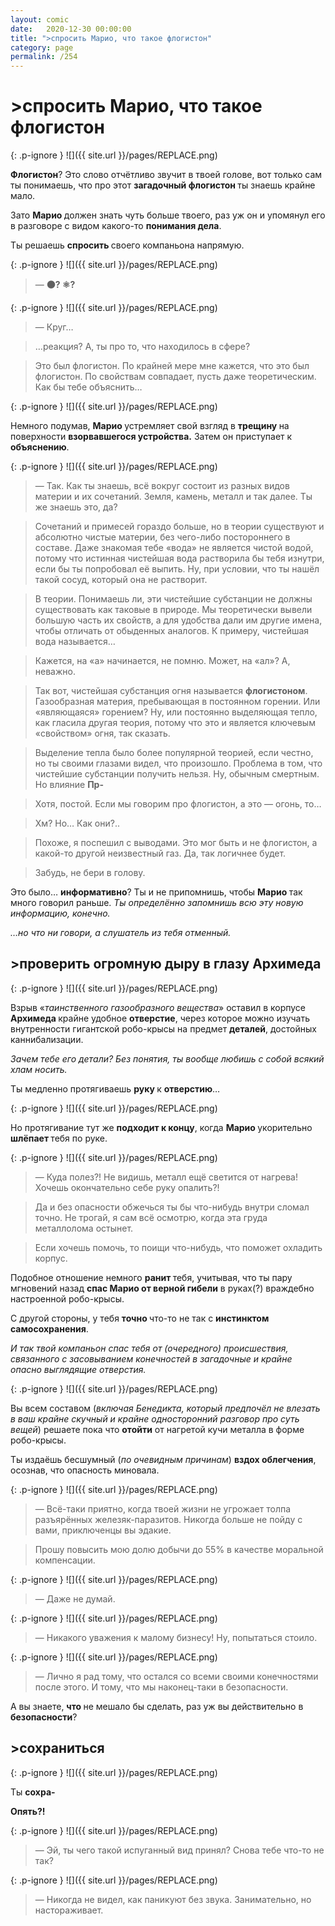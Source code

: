 ```yaml
---
layout: comic
date:   2020-12-30 00:00:00 
title: ">спросить Марио, что такое флогистон"
category: page
permalink: /254
---
```

# >спросить Марио, что такое флогистон

{: .p-ignore }
![]({{ site.url }}/pages/REPLACE.png)

<strong>Флогистон</strong>? Это слово отчётливо звучит в твоей голове, вот только сам ты понимаешь, что про этот <strong>загадочный флогистон </strong>ты знаешь крайне мало.

Зато <strong>Марио </strong>должен знать чуть больше твоего, раз уж он и упомянул его в разговоре с видом какого-то <strong>понимания дела</strong>. 

Ты решаешь <strong>спросить </strong>своего компаньона напрямую.

{: .p-ignore }
![]({{ site.url }}/pages/REPLACE.png)

<blockquote>— <strong>⚫? ⚛️?</strong></blockquote>

{: .p-ignore }
![]({{ site.url }}/pages/REPLACE.png)

<blockquote>— Круг… </blockquote>

<blockquote>…реакция? А, ты про то, что находилось в сфере?</blockquote>

<blockquote>Это был флогистон. По крайней мере мне кажется, что это был флогистон. По свойствам совпадает, пусть даже теоретическим. Как бы тебе объяснить…</blockquote>

{: .p-ignore }
![]({{ site.url }}/pages/REPLACE.png)

Немного подумав, <strong>Марио </strong>устремляет свой взгляд в <strong>трещину </strong>на поверхности <strong>взорвавшегося устройства.</strong> Затем он приступает к <strong>объяснению</strong>.

{: .p-ignore }
![]({{ site.url }}/pages/REPLACE.png)

<blockquote>— Так. Как ты знаешь, всё вокруг состоит из разных видов материи и их сочетаний. Земля, камень, металл и так далее. Ты же знаешь это, да?</blockquote>

<blockquote>Сочетаний и примесей гораздо больше, но в теории существуют и абсолютно чистые материи, без чего-либо постороннего в составе. Даже знакомая тебе «вода» не является чистой водой, потому что истинная чистейшая вода растворила бы тебя изнутри, если бы ты попробовал её выпить. Ну, при условии, что ты нашёл такой сосуд, который она не растворит.</blockquote>

<blockquote>В теории. Понимаешь ли, эти чистейшие субстанции не должны существовать как таковые в природе. Мы теоретически вывели большую часть их свойств, а для удобства дали им другие имена, чтобы отличать от обыденных аналогов. К примеру, чистейшая вода называется…</blockquote>

<blockquote>Кажется, на «а» начинается, не помню. Может, на «ал»? А, неважно.</blockquote>

<blockquote>Так вот, чистейшая субстанция огня называется <strong>флогистоном</strong>. Газообразная материя, пребывающая в постоянном горении. Или «являющаяся» горением? Ну, или постоянно выделяющая тепло, как гласила другая теория, потому что это и является ключевым «свойством» огня, так сказать.</blockquote>

<blockquote>Выделение тепла было более популярной теорией, если честно, но ты своими глазами видел, что произошло. Проблема в том, что чистейшие субстанции получить нельзя. Ну, обычным смертным. Но влияние <strong>Пр-</strong></blockquote>

<blockquote>Хотя, постой. Если мы говорим про флогистон, а это — огонь, то…</blockquote>

<blockquote>Хм? Но… Как они?..</blockquote>

<blockquote>Похоже, я поспешил с выводами. Это мог быть и не флогистон, а какой-то другой неизвестный газ. Да, так логичнее будет.</blockquote>

<blockquote>Забудь, не бери в голову.</blockquote>

Это было… <strong>информативно</strong>? Ты и не припомнишь, чтобы <strong>Марио </strong>так много говорил раньше. <em>Ты определённо запомнишь всю эту новую информацию, конечно.</em>

<em>…но что ни говори, а слушатель из тебя отменный.</em>

## >проверить огромную дыру в глазу Архимеда

{: .p-ignore }
![]({{ site.url }}/pages/REPLACE.png)

Взрыв «<em>таинственного газообразного вещества</em>» оставил в корпусе <strong>Архимеда </strong>крайне удобное <strong>отверстие</strong>, через которое можно изучать внутренности гигантской робо-крысы на предмет <strong>деталей</strong>, достойных каннибализации.

<em>Зачем тебе его детали? Без понятия, ты вообще любишь с собой всякий хлам носить.</em>

Ты медленно протягиваешь <strong>руку </strong>к <strong>отверстию</strong>…

{: .p-ignore }
![]({{ site.url }}/pages/REPLACE.png)

Но протягивание тут же <strong>подходит к концу</strong>, когда <strong>Марио </strong>укорительно <strong>шлёпает </strong>тебя по руке.

{: .p-ignore }
![]({{ site.url }}/pages/REPLACE.png)

<blockquote>— Куда полез?! Не видишь, металл ещё светится от нагрева! Хочешь окончательно себе руку опалить?!</blockquote>

<blockquote>Да и без опасности обжечься ты бы что-нибудь внутри сломал точно. Не трогай, я сам всё осмотрю, когда эта груда металлолома остынет.</blockquote>

<blockquote>Если хочешь помочь, то поищи что-нибудь, что поможет охладить корпус.</blockquote>

Подобное отношение немного <strong>ранит </strong>тебя, учитывая, что ты пару мгновений назад <strong>спас Марио от верной гибели</strong> в руках(?) враждебно настроенной робо-крысы.

С другой стороны, у тебя <strong>точно </strong>что-то не так с <strong>инстинктом самосохранения</strong>.

<em>И так твой компаньон спас тебя от (очередного) происшествия, связанного с засовыванием конечностей в загадочные и крайне опасно выглядящие отверстия.</em>

{: .p-ignore }
![]({{ site.url }}/pages/REPLACE.png)

Вы всем составом (<em>включая Бенедикта, который предпочёл не влезать в ваш крайне скучный и крайне односторонний разговор про суть вещей</em>) решаете пока что <strong>отойти</strong> от нагретой кучи металла в форме робо-крысы.

Ты издаёшь бесшумный (<em>по очевидным причинам</em>) <strong>вздох облегчения</strong>, осознав, что опасность миновала.

{: .p-ignore }
![]({{ site.url }}/pages/REPLACE.png)

<blockquote>— Всё-таки приятно, когда твоей жизни не угрожает толпа разъярённых железяк-паразитов. Никогда больше не пойду с вами, приключенцы вы эдакие.</blockquote>

<blockquote>Прошу повысить мою долю добычи до 55% в качестве моральной компенсации.</blockquote>

{: .p-ignore }
![]({{ site.url }}/pages/REPLACE.png)

<blockquote>— Даже не думай.</blockquote>

{: .p-ignore }
![]({{ site.url }}/pages/REPLACE.png)

<blockquote>— Никакого уважения к малому бизнесу! Ну, попытаться стоило. </blockquote>

{: .p-ignore }
![]({{ site.url }}/pages/REPLACE.png)

<blockquote>— Лично я рад тому, что остался со всеми своими конечностями после этого. И тому, что мы наконец-таки в безопасности.</blockquote>

А вы знаете, <strong>что </strong>не мешало бы сделать, раз уж вы действительно в <strong>безопасности</strong>?

## >сохраниться

{: .p-ignore }
![]({{ site.url }}/pages/REPLACE.png)

Ты <strong>сохра-</strong>

<strong>Опять?!</strong>

{: .p-ignore }
![]({{ site.url }}/pages/REPLACE.png)

<blockquote>— Эй, ты чего такой испуганный вид принял? Снова тебе что-то не так?</blockquote>

{: .p-ignore }
![]({{ site.url }}/pages/REPLACE.png)

<blockquote>— Никогда не видел, как паникуют без звука. Занимательно, но настораживает.</blockquote>
